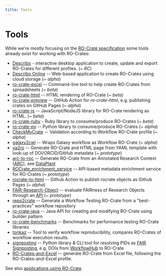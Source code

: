 ```yaml
---
title: Tools
---
```

<!--
   Copyright 2019-2020 The University of Manchester and RO Crate contributors 
   <https://github.com/ResearchObject/ro-crate/graphs/contributors>

   Licensed under the Apache License, Version 2.0 (the "License");
   you may not use this file except in compliance with the License.
   You may obtain a copy of the License at

       http://www.apache.org/licenses/LICENSE-2.0

   Unless required by applicable law or agreed to in writing, software
   distributed under the License is distributed on an "AS IS" BASIS,
   WITHOUT WARRANTIES OR CONDITIONS OF ANY KIND, either express or implied.
   See the License for the specific language governing permissions and
   limitations under the License.
-->

# Tools

While we're mostly focusing on the [RO-Crate specification](../specification.md) some tools already exist for working with RO-Crates:

 - [Describo](https://arkisto-platform.github.io/describo/) - interactive desktop application to create, update and export RO-Crates for different profiles. (~ _RC_)
 - [Describo Online](https://arkisto-platform.github.io/describo-online/) -- Web-based application to create RO-Crates using cloud storage (~ _alpha_)
 - [ro-crate-excel](https://www.npmjs.com/package/ro-crate-excel) -- Command-line tool to help create RO-Crates from spreadsheets (~ _beta_)
 - [ro-crate-html](https://www.npmjs.com/package/ro-crate-html) -- HTML rendering of RO-Crate (~ _beta_)
 - [ro-crate-preview](https://github.com/marketplace/actions/ro-crate-preview) -- GitHub Action for _ro-crate-html_, e.g. publishing crates on GitHub Pages (~ _alpha_)
 - [ro-crate-js](https://www.npmjs.com/package/ro-crate) -- JavaScript/NodeJS library for RO-Crate rendering as HTML. (~ _beta_)
 - [ro-crate-ruby](https://github.com/fbacall/ro-crate-ruby) - Ruby library to consume/produce RO-Crates (~ _beta_)
 - [ro-crate-py](https://github.com/researchobject/ro-crate-py) -- Python library to consume/produce RO-Crates (~ _alpha_)
 - [CheckMyCrate](https://github.com/KockataEPich/CheckMyCrate/tree/Version_0.2) -- Validation according to Workflow RO-Crate profile (~ _alpha_)
 - [galaxy2cwl](https://github.com/workflowhub-eu/galaxy2cwl) -- Wraps Galaxy workflow as Workflow RO-Crate (~ _alpha_)
 - [ya2ro](https://github.com/oeg-upm/ya2ro) -- Generate RO-Crate and HTML page from YAML template with look-up of DOI/ORCID/GitHub metadata (~ _prototype_)
 - [arc-to-roc](https://github.com/nfdi4plants/arc-to-roc) -- Generate RO-Crate from an Annotated Research Context ([ARC](https://nfdi4plants.org/content/docs/AnnotatedResearchContext.html)), see [DataPlant](../in-use/index.md#dataplant)
 - [ROCrate_enrichment_service](https://github.com/oeg-upm/ROCrate_enrichment_service) -- API-based metadata enrichment service for RO-Crates (~ _prototype_)
 - [rocrate-to-html](https://github.com/vliz-be-opsci/rocrate-to-html)  -- Github Action to publish rocrate objects as Github Pages (~ _alpha_)
 - [FAIR-Research-Object](https://github.com/oeg-upm/FAIR-Research-Object) -- evaluate FAIRness of Research Objects through an [API](https://app.swaggerhub.com/apis/esgg/FAIROs/1.0.0-oas3) (~ _prototype_)
 - [repo2crate](https://github.com/crs4/repo2crate) -- Generate a Workflow Testing RO-Crate from a "best-practices" workflow repository
 - [ro-crate-java](https://github.com/kit-data-manager/ro-crate-java) -- Java API for creating and modifying RO-Crate using builder pattern
 - [ro-crate-benchmarks](https://github.com/kit-data-manager/ro-crate-benchmarks) -- Benchmarks for performance testing RO-Crate libraries
 - [tonkaz](https://github.com/sapporo-wes/tonkaz) -- Tool to verify workflow reproducibility, compares RO-Crates of workflow execution results.
 - [signposting](https://pypi.org/project/signposting/) -- Python library & CLI tool for resolving PIDs as [FAIR Signposting](https://signposting.org/FAIR/), e.g. DOIs from [WorkflowHub](https://workflowhub.eu/) to RO-Crate
 - [RO-Crates-and-Excel](https://github.com/e11938258/RO-Crates-and-Excel) -- generate RO-Crate from Excel file, following the RO-Crates-and-Excel profile.
 
See also [applications using RO-Crate](../in-use/).
